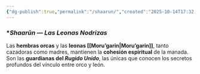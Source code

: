 ```yaml
---
{"dg-publish":true,"permalink":"/shaarun/","created":"2025-10-14T17:32:16.180-06:00","updated":"2025-10-14T17:36:46.000-06:00"}
---
```


### **Shaarûn — Las Leonas Nodrizas*

Las **hembras orcas** y las **leonas [[Moru’garin\|Moru’garin]]**, tanto cazadoras como madres, mantienen la **cohesión espiritual** de la manada.  
Son las **guardianas del _Rugido Unido_**, las únicas que conocen los secretos profundos del vínculo entre orco y león.
